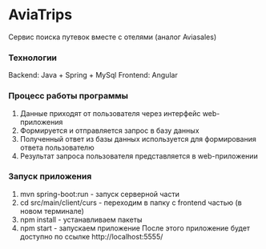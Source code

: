 # AviaTrips
Сервис поиска путевок вместе с отелями (аналог Aviasales)

### Технологии
Backend: Java + Spring + MySql
Frontend: Angular

### Процесс работы программы
1) Данные приходят от пользователя через интерфейс web-приложения
2) Формируется и отправляется запрос в базу данных
3) Полученный ответ из базы данных используется для формирования ответа пользователю
4) Результат запроса пользователя представляется в web-приложении

### Запуск приложения
1) mvn spring-boot:run - запуск серверной части
2) cd src/main/client/curs - переходим в папку с frontend частью (в новом терминале)
3) npm install - устанавливаем пакеты
4) npm start - запускаем приложение
После этого приложение будет доступно по ссылке http://localhost:5555/

